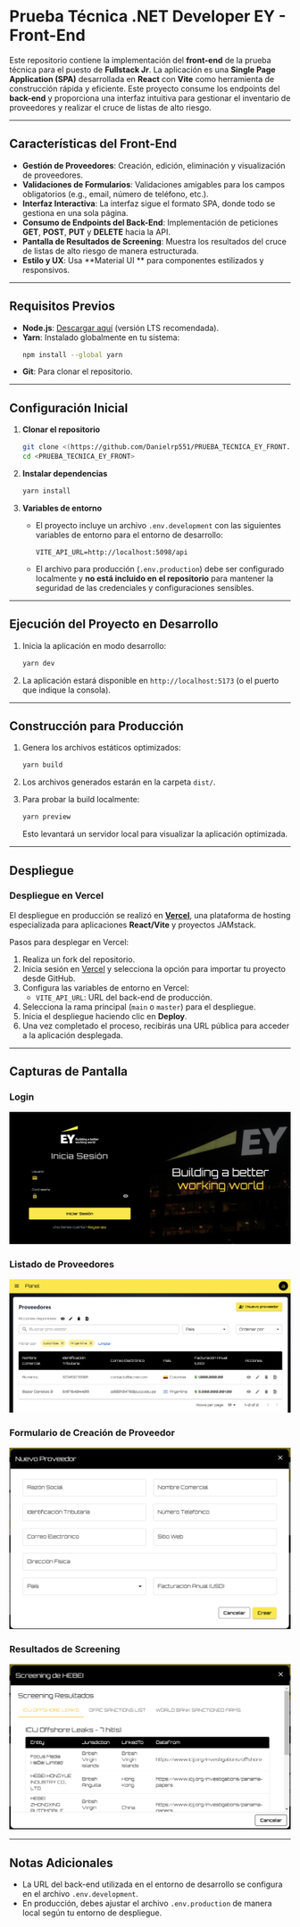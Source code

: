 # **Prueba Técnica .NET Developer EY - Front-End**

Este repositorio contiene la implementación del **front-end** de la prueba técnica para el puesto de **Fullstack Jr**. La aplicación es una **Single Page Application (SPA)** desarrollada en **React** con **Vite** como herramienta de construcción rápida y eficiente. Este proyecto consume los endpoints del **back-end** y proporciona una interfaz intuitiva para gestionar el inventario de proveedores y realizar el cruce de listas de alto riesgo.

---

## **Características del Front-End**

- **Gestión de Proveedores**: Creación, edición, eliminación y visualización de proveedores.
- **Validaciones de Formularios**: Validaciones amigables para los campos obligatorios (e.g., email, número de teléfono, etc.).
- **Interfaz Interactiva**: La interfaz sigue el formato SPA, donde todo se gestiona en una sola página.
- **Consumo de Endpoints del Back-End**: Implementación de peticiones **GET**, **POST**, **PUT** y **DELETE** hacia la API.
- **Pantalla de Resultados de Screening**: Muestra los resultados del cruce de listas de alto riesgo de manera estructurada.
- **Estilo y UX**: Usa **Material UI ** para componentes estilizados y responsivos.

---

## **Requisitos Previos**

- **Node.js**: [Descargar aquí](https://nodejs.org/) (versión LTS recomendada).
- **Yarn**: Instalado globalmente en tu sistema:
  ```bash
  npm install --global yarn
  ```
- **Git**: Para clonar el repositorio.

---

## **Configuración Inicial**

1. **Clonar el repositorio**
   ```bash
   git clone <(https://github.com/Danielrp551/PRUEBA_TECNICA_EY_FRONT.git)>
   cd <PRUEBA_TECNICA_EY_FRONT>
   ```

2. **Instalar dependencias**
   ```bash
   yarn install
   ```

3. **Variables de entorno**
   - El proyecto incluye un archivo `.env.development` con las siguientes variables de entorno para el entorno de desarrollo:
     ```env
     VITE_API_URL=http://localhost:5098/api
     ```
   - El archivo para producción (`.env.production`) debe ser configurado localmente y **no está incluido en el repositorio** para mantener la seguridad de las credenciales y configuraciones sensibles.

---

## **Ejecución del Proyecto en Desarrollo**

1. Inicia la aplicación en modo desarrollo:
   ```bash
   yarn dev
   ```
2. La aplicación estará disponible en `http://localhost:5173` (o el puerto que indique la consola).

---

## **Construcción para Producción**

1. Genera los archivos estáticos optimizados:
   ```bash
   yarn build
   ```
2. Los archivos generados estarán en la carpeta `dist/`.

3. Para probar la build localmente:
   ```bash
   yarn preview
   ```
   Esto levantará un servidor local para visualizar la aplicación optimizada.

---

## **Despliegue**

### **Despliegue en Vercel**
El despliegue en producción se realizó en [**Vercel**](https://vercel.com/), una plataforma de hosting especializada para aplicaciones **React/Vite** y proyectos JAMstack.

Pasos para desplegar en Vercel:
1. Realiza un fork del repositorio.
2. Inicia sesión en [Vercel](https://vercel.com/) y selecciona la opción para importar tu proyecto desde GitHub.
3. Configura las variables de entorno en Vercel:
   - `VITE_API_URL`: URL del back-end de producción.
4. Selecciona la rama principal (`main` o `master`) para el despliegue.
5. Inicia el despliegue haciendo clic en **Deploy**.
6. Una vez completado el proceso, recibirás una URL pública para acceder a la aplicación desplegada.

---

## **Capturas de Pantalla**

### **Login**
![Login](docs/img/login.png)

### **Listado de Proveedores**
![Listado de Proveedores](docs/img/listado_proveedores.png)

### **Formulario de Creación de Proveedor**
![Formulario Proveedor](docs/img/formulario_proveedor.png)

### **Resultados de Screening**
![Resultados de Screening](docs/img/resultados_screening.png)

---

## **Notas Adicionales**
- La URL del back-end utilizada en el entorno de desarrollo se configura en el archivo `.env.development`.
- En producción, debes ajustar el archivo `.env.production` de manera local según tu entorno de despliegue.
